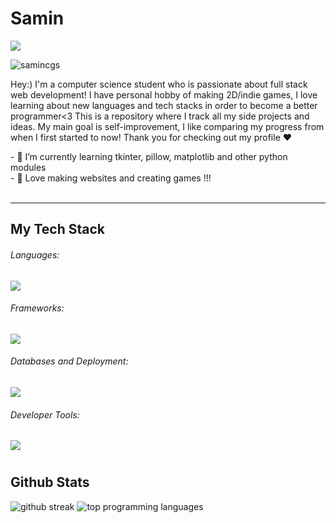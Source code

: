 <div>
  
<h1 align="center&color=5d76cb">Samin</h1>
<a href="https://git.io/typing-svg"><img src="https://readme-typing-svg.demolab.com?font=Nunito+One&size=28&duration=750&pause=1000&color=FF6E96&background=F346F200&vCenter=true&width=600&height=40&lines=Aspiring+Web+Developer;Pygame+Lover;React+Enthusiast;Knowledge+Seeker;Hard+Worker;" /></a>
<p align="left"> <img src="https://komarev.com/ghpvc/?username=samincgs&label=Profile%20views&color=0e75b6&style=flat" alt="samincgs" /> </p>
<p align="left"> Hey:) I'm a computer science student who is passionate about full stack web development! I have personal hobby of making 2D/indie games, I love learning about new languages and tech stacks in order to become a better programmer<3 This is a repository where I track all my side projects and ideas. My main goal is self-improvement, I like comparing my progress from when I first started to now! Thank you for checking out my profile ❤️</p>
- 🌱 I’m currently learning tkinter, pillow, matplotlib and other python modules<br/>
- 💬 Love making websites and creating games !!! <br/>
<br/>

  ---

  ## My Tech Stack

  <div>
    <h6>Languages: </h6>
    <!------------ Languages ----------------->
    <p >
      <a href="https://skillicons.dev">
        <img src="https://skillicons.dev/icons?i=js,ts,nodejs,py,java,html,css,c" />
      </a>
    </p>
    <h6>Frameworks: </h6>
    <!---------------------- Frameworks ---------------------->
    <p >
      <a href="https://skillicons.dev">
        <img src="https://skillicons.dev/icons?i=react,nextjs,tailwind,redux,express,spring" />
      </a>
    </p>
    <h6>Databases and Deployment: </h6>
    <!---------------------- Database & Deployment ---------------------->
    <p >
      <a href="https://skillicons.dev">
        <img src="https://skillicons.dev/icons?i=mongodb,mysql,prisma,planetscale,postman,firebase,vercel,netlify" />
      </a>
    </p>
    <h6>Developer Tools: </h6>
    <!---------------------- Development Tools ---------------------->
    <p >
      <a href="https://skillicons.dev">
        <img src="https://skillicons.dev/icons?i=linux,vscode,git,github,figma,discord,linkedin" />
      </a>
    </p>
  </div>

#

## Github Stats
<div >
   <img
  title="🔥 Get streak stats for your profile at git.io/streak-stats"
  alt="github streak"
  src="https://streak-stats.demolab.com/?user=samincgs&theme=dracula&hide_border=true&bg_color=282a36&color=bd93f9"
/>
   <img
  alt="top programming languages"
  src="https://denvercoder1-github-readme-stats.vercel.app/api/top-langs/?username=samincgs&langs_count=8&layout=compact&theme=dracula&hide_border=true&bg_color=282a36&title_color=FF6E96&icon_color=FF6E96&text_color=F3F3ED&hide=Jupyter%20Notebook,Roff"
/>
</div>

#

</div>
